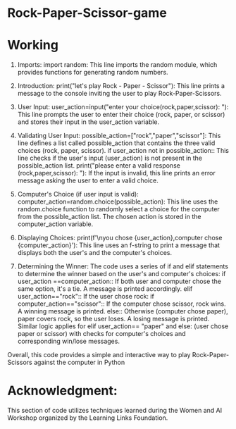 # Rock-Paper-Scissor-game
# Working

1. Imports:
import random: This line imports the random module, which provides functions for generating random numbers.

2. Introduction:
print("let's play Rock - Paper - Scissor"): This line prints a message to the console inviting the user to play Rock-Paper-Scissors.

3. User Input:
user_action=input("enter your choice(rock,paper,scissor): "): This line prompts the user to enter their choice (rock, paper, or scissor) and stores their input in the user_action variable.

4. Validating User Input:
possible_action=["rock","paper","scissor"]: This line defines a list called possible_action that contains the three valid choices (rock, paper, scissor).
if user_action not in possible_action:: This line checks if the user's input (user_action) is not present in the possible_action list.
print("please enter a valid response (rock,paper,scissor): "): If the input is invalid, this line prints an error message asking the user to enter a valid choice.

5. Computer's Choice (if user input is valid):
computer_action=random.choice(possible_action): This line uses the random.choice function to randomly select a choice for the computer from the possible_action list. The chosen action is stored in the computer_action variable.

6. Displaying Choices:
print(f'\nyou chose {user_action},computer chose {computer_action}'): This line uses an f-string to print a message that displays both the user's and the computer's choices.

7. Determining the Winner:
The code uses a series of if and elif statements to determine the winner based on the user's and computer's choices:
if user_action ==computer_action:: If both user and computer chose the same option, it's a tie. A message is printed accordingly.
elif user_action=="rock":: If the user chose rock:
if computer_action=="scissor":: If the computer chose scissor, rock wins. A winning message is printed.
else:: Otherwise (computer chose paper), paper covers rock, so the user loses. A losing message is printed.
Similar logic applies for elif user_action== "paper" and else: (user chose paper or scissor) with checks for computer's choices and corresponding win/lose messages.

Overall, this code provides a simple and interactive way to play Rock-Paper-Scissors against the computer in Python

# Acknowledgment:
This section of code utilizes techniques learned during the Women and AI Workshop organized by the Learning Links Foundation.

